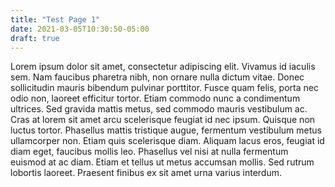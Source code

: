 ```yaml
---
title: "Test Page 1"
date: 2021-03-05T10:30:50-05:00
draft: true
---
```


Lorem ipsum dolor sit amet, consectetur adipiscing elit. Vivamus id iaculis sem. Nam faucibus pharetra nibh, non ornare nulla dictum vitae. Donec sollicitudin mauris bibendum pulvinar porttitor. Fusce quam felis, porta nec odio non, laoreet efficitur tortor. Etiam commodo nunc a condimentum ultrices. Sed gravida mattis metus, sed commodo mauris vestibulum ac. Cras at lorem sit amet arcu scelerisque feugiat id nec ipsum. Quisque non luctus tortor. Phasellus mattis tristique augue, fermentum vestibulum metus ullamcorper non. Etiam quis scelerisque diam. Aliquam lacus eros, feugiat id diam eget, faucibus mollis leo. Phasellus vel nisi at nulla fermentum euismod at ac diam. Etiam et tellus ut metus accumsan mollis. Sed rutrum lobortis laoreet. Praesent finibus ex sit amet urna varius interdum.
